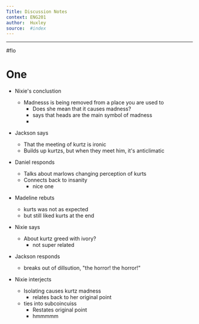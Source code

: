 ```yaml
---
Title: Discussion Notes 
context: ENG201
author:  Huxley
source:  #index
---
```


---

#flo


# One

- Nixie's conclustion
	- Madnesss is being removed from a place you are used to
		- Does she mean that it causes madness?
		- says that heads are the main symbol of madness
		-  
- Jackson says 
	- That the meeting of kurtz is ironic 
	- Builds up kurtzs, but when they meet him, it's anticlimatic 
- Daniel responds
	- Talks about marlows changing perception of kurts
	- Connects back to insanity 
		- nice one
- Madeline rebuts
	- kurts was not as expected
	- but still liked kurts at the end

- Nixie says
	- About kurtz greed with ivory? 
		- not super related

- Jackson responds
	- breaks out of dillsution, "the horror! the horror!"

- Nixie interjects
	- Isolating causes kurtz madness
		- relates back to her original point
	- ties into subcoincuiss
		- Restates original point
		- hmmmmm











